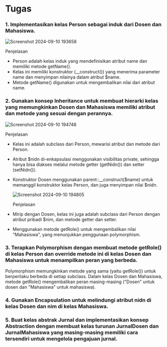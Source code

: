 # Tugas

### 1. Implementasikan kelas Person sebagai induk dari Dosen dan Mahasiswa.
  ![Screenshot 2024-09-10 193658](https://github.com/user-attachments/assets/8787575f-2645-4804-8fa9-958323837a10)

Penjelasan 
- Person adalah kelas induk yang mendefinisikan atribut name dan memiliki metode getName().
- Kelas ini memiliki konstruktor (__construct()) yang menerima parameter name dan menyimpan nilainya dalam atribut $name.
- Metode getName() digunakan untuk mengembalikan nilai dari atribut name.
### 2. Gunakan konsep Inheritance untuk membuat hierarki kelas yang memungkinkan Dosen dan Mahasiswa memiliki atribut dan metode yang sesuai dengan perannya.
  ![Screenshot 2024-09-10 194748](https://github.com/user-attachments/assets/890c6627-ddae-4545-816b-e1861f16abd1)

  Penjelasan
- Kelas ini adalah subclass dari Person, mewarisi atribut dan metode dari Person.
- Atribut $nidn di-enkapsulasi menggunakan visibilitas private, sehingga hanya 
  bisa diakses melalui metode getter (getNidn()) dan setter (setNidn()).
- Konstruktor Dosen menggunakan parent::__construct($name) untuk memanggil 
  konstruktor kelas Person, dan juga menyimpan nilai $nidn.
  
  ![Screenshot 2024-09-10 194805](https://github.com/user-attachments/assets/ffae2b56-80b9-401e-a420-23edc4cc50b9)

  Penjelasan
- Mirip dengan Dosen, kelas ini juga adalah subclass dari Person dengan atribut 
  pribadi $nim, dan metode getter dan setter.
- Menggunakan metode getRole() untuk mengembalikan nilai "Mahasiswa", yang 
  menunjukkan penggunaan polymorphism.
  
### 3. Terapkan Polymorphism dengan membuat metode getRole() di kelas Person dan override metode ini di kelas Dosen dan Mahasiswa untuk menampilkan peran yang berbeda. 
Polymorphism memungkinkan metode yang sama (yaitu getRole()) untuk berperilaku berbeda di setiap subclass. Dalam kelas Dosen dan Mahasiswa, metode getRole() mengembalikan peran masing-masing ("Dosen" untuk dosen dan "Mahasiswa" untuk mahasiswa).
### 4. Gunakan Encapsulation untuk melindungi atribut nidn di kelas Dosen dan nim di kelas Mahasiswa.
### 5. Buat kelas abstrak Jurnal dan implementasikan konsep Abstraction dengan membuat kelas turunan JurnalDosen dan JurnalMahasiswa yang masing-masing memiliki cara tersendiri untuk mengelola pengajuan jurnal.
